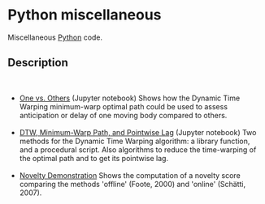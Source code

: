 # Python miscellaneous

Miscellaneous <a href="https://www.python.org/">Python</a> code.

## Description 

<br>
<ul>

<li><a href="https://gitlab.jyu.fi/juigmend/python-miscellaneous/-/blob/main/one_vs_others.ipynb">One vs. Others</a> (Jupyter notebook) Shows how the Dynamic Time Warping minimum-warp optimal path could be used to assess anticipation or delay of one moving body compared to others.</li>

<br>

<li><a href="https://gitlab.jyu.fi/juigmend/python-miscellaneous/-/blob/main/dtw_minwarplag.ipynb">DTW, Minimum-Warp Path, and Pointwise Lag</a> (Jupyter notebook) Two methods for the Dynamic Time Warping algorithm: a library function, and a procedural script. Also algorithms to reduce the time-warping of the optimal path and to get its pointwise lag.</li>

<br>

<li><a href="https://gitlab.jyu.fi/juigmend/python-miscellaneous/-/blob/main/novelty_DEMO.py">Novelty Demonstration</a> 
Shows the computation of a novelty score comparing the methods 'offline' (Foote, 2000) and 'online' (Schätti, 2007). </li>

</ul>
